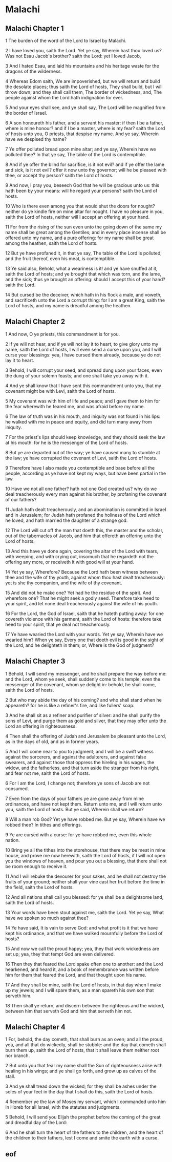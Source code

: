 
# Malachi

## Malachi Chapter 1

1 The burden of the word of the Lord to Israel by Malachi.

2 I have loved you, saith the Lord. Yet ye say, Wherein hast thou loved us? Was not Esau Jacob's brother? saith the Lord: yet I loved Jacob,

3 And I hated Esau, and laid his mountains and his heritage waste for the dragons of the wilderness.

4 Whereas Edom saith, We are impoverished, but we will return and build the desolate places; thus saith the Lord of hosts, They shall build, but I will throw down; and they shall call them, The border of wickedness, and, The people against whom the Lord hath indignation for ever.

5 And your eyes shall see, and ye shall say, The Lord will be magnified from the border of Israel.

6 A son honoureth his father, and a servant his master: if then I be a father, where is mine honour? and if I be a master, where is my fear? saith the Lord of hosts unto you, O priests, that despise my name. And ye say, Wherein have we despised thy name?

7 Ye offer polluted bread upon mine altar; and ye say, Wherein have we polluted thee? In that ye say, The table of the Lord is contemptible.

8 And if ye offer the blind for sacrifice, is it not evil? and if ye offer the lame and sick, is it not evil? offer it now unto thy governor; will he be pleased with thee, or accept thy person? saith the Lord of hosts.

9 And now, I pray you, beseech God that he will be gracious unto us: this hath been by your means: will he regard your persons? saith the Lord of hosts.

10 Who is there even among you that would shut the doors for nought? neither do ye kindle fire on mine altar for nought. I have no pleasure in you, saith the Lord of hosts, neither will I accept an offering at your hand.

11 For from the rising of the sun even unto the going down of the same my name shall be great among the Gentiles; and in every place incense shall be offered unto my name, and a pure offering: for my name shall be great among the heathen, saith the Lord of hosts.

12 But ye have profaned it, in that ye say, The table of the Lord is polluted; and the fruit thereof, even his meat, is contemptible.

13 Ye said also, Behold, what a weariness is it! and ye have snuffed at it, saith the Lord of hosts; and ye brought that which was torn, and the lame, and the sick; thus ye brought an offering: should I accept this of your hand? saith the Lord.

14 But cursed be the deceiver, which hath in his flock a male, and voweth, and sacrificeth unto the Lord a corrupt thing: for I am a great King, saith the Lord of hosts, and my name is dreadful among the heathen.


## Malachi Chapter 2

1 And now, O ye priests, this commandment is for you.

2 If ye will not hear, and if ye will not lay it to heart, to give glory unto my name, saith the Lord of hosts, I will even send a curse upon you, and I will curse your blessings: yea, I have cursed them already, because ye do not lay it to heart.

3 Behold, I will corrupt your seed, and spread dung upon your faces, even the dung of your solemn feasts; and one shall take you away with it.

4 And ye shall know that I have sent this commandment unto you, that my covenant might be with Levi, saith the Lord of hosts.

5 My covenant was with him of life and peace; and I gave them to him for the fear wherewith he feared me, and was afraid before my name.

6 The law of truth was in his mouth, and iniquity was not found in his lips: he walked with me in peace and equity, and did turn many away from iniquity.

7 For the priest's lips should keep knowledge, and they should seek the law at his mouth: for he is the messenger of the Lord of hosts.

8 But ye are departed out of the way; ye have caused many to stumble at the law; ye have corrupted the covenant of Levi, saith the Lord of hosts.

9 Therefore have I also made you contemptible and base before all the people, according as ye have not kept my ways, but have been partial in the law.

10 Have we not all one father? hath not one God created us? why do we deal treacherously every man against his brother, by profaning the covenant of our fathers?

11 Judah hath dealt treacherously, and an abomination is committed in Israel and in Jerusalem; for Judah hath profaned the holiness of the Lord which he loved, and hath married the daughter of a strange god.

12 The Lord will cut off the man that doeth this, the master and the scholar, out of the tabernacles of Jacob, and him that offereth an offering unto the Lord of hosts.

13 And this have ye done again, covering the altar of the Lord with tears, with weeping, and with crying out, insomuch that he regardeth not the offering any more, or receiveth it with good will at your hand.

14 Yet ye say, Wherefore? Because the Lord hath been witness between thee and the wife of thy youth, against whom thou hast dealt treacherously: yet is she thy companion, and the wife of thy covenant.

15 And did not he make one? Yet had he the residue of the spirit. And wherefore one? That he might seek a godly seed. Therefore take heed to your spirit, and let none deal treacherously against the wife of his youth.

16 For the Lord, the God of Israel, saith that he hateth putting away: for one covereth violence with his garment, saith the Lord of hosts: therefore take heed to your spirit, that ye deal not treacherously.

17 Ye have wearied the Lord with your words. Yet ye say, Wherein have we wearied him? When ye say, Every one that doeth evil is good in the sight of the Lord, and he delighteth in them; or, Where is the God of judgment?


## Malachi Chapter 3

1 Behold, I will send my messenger, and he shall prepare the way before me: and the Lord, whom ye seek, shall suddenly come to his temple, even the messenger of the covenant, whom ye delight in: behold, he shall come, saith the Lord of hosts.

2 But who may abide the day of his coming? and who shall stand when he appeareth? for he is like a refiner's fire, and like fullers' soap:

3 And he shall sit as a refiner and purifier of silver: and he shall purify the sons of Levi, and purge them as gold and silver, that they may offer unto the Lord an offering in righteousness.

4 Then shall the offering of Judah and Jerusalem be pleasant unto the Lord, as in the days of old, and as in former years.

5 And I will come near to you to judgment; and I will be a swift witness against the sorcerers, and against the adulterers, and against false swearers, and against those that oppress the hireling in his wages, the widow, and the fatherless, and that turn aside the stranger from his right, and fear not me, saith the Lord of hosts.

6 For I am the Lord, I change not; therefore ye sons of Jacob are not consumed.

7 Even from the days of your fathers ye are gone away from mine ordinances, and have not kept them. Return unto me, and I will return unto you, saith the Lord of hosts. But ye said, Wherein shall we return?

8 Will a man rob God? Yet ye have robbed me. But ye say, Wherein have we robbed thee? In tithes and offerings.

9 Ye are cursed with a curse: for ye have robbed me, even this whole nation.

10 Bring ye all the tithes into the storehouse, that there may be meat in mine house, and prove me now herewith, saith the Lord of hosts, if I will not open you the windows of heaven, and pour you out a blessing, that there shall not be room enough to receive it.

11 And I will rebuke the devourer for your sakes, and he shall not destroy the fruits of your ground; neither shall your vine cast her fruit before the time in the field, saith the Lord of hosts.

12 And all nations shall call you blessed: for ye shall be a delightsome land, saith the Lord of hosts.

13 Your words have been stout against me, saith the Lord. Yet ye say, What have we spoken so much against thee?

14 Ye have said, It is vain to serve God: and what profit is it that we have kept his ordinance, and that we have walked mournfully before the Lord of hosts?

15 And now we call the proud happy; yea, they that work wickedness are set up; yea, they that tempt God are even delivered.

16 Then they that feared the Lord spake often one to another: and the Lord hearkened, and heard it, and a book of remembrance was written before him for them that feared the Lord, and that thought upon his name.

17 And they shall be mine, saith the Lord of hosts, in that day when I make up my jewels; and I will spare them, as a man spareth his own son that serveth him.

18 Then shall ye return, and discern between the righteous and the wicked, between him that serveth God and him that serveth him not.


## Malachi Chapter 4

1 For, behold, the day cometh, that shall burn as an oven; and all the proud, yea, and all that do wickedly, shall be stubble: and the day that cometh shall burn them up, saith the Lord of hosts, that it shall leave them neither root nor branch.

2 But unto you that fear my name shall the Sun of righteousness arise with healing in his wings; and ye shall go forth, and grow up as calves of the stall.

3 And ye shall tread down the wicked; for they shall be ashes under the soles of your feet in the day that I shall do this, saith the Lord of hosts.

4 Remember ye the law of Moses my servant, which I commanded unto him in Horeb for all Israel, with the statutes and judgments.

5 Behold, I will send you Elijah the prophet before the coming of the great and dreadful day of the Lord:

6 And he shall turn the heart of the fathers to the children, and the heart of the children to their fathers, lest I come and smite the earth with a curse.


## eof
